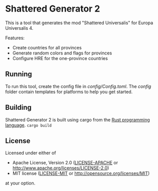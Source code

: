 # Shattered Generator 2
This is a tool that generates the mod "Shattered Universalis" for Europa Universalis 4.

Features:
- Create countries for all provinces
- Generate random colors and flags for provinces
- Configure HRE for the one-province countries

## Running
To run this tool, create the config file in *config/Config.toml*. The *config*
folder contain templates for platforms to help you get started.

## Building
Shattered Generator 2 is built using cargo from the [Rust programming language](https://www.rust-lang.org/).
`cargo build`

## License
Licensed under either of
 * Apache License, Version 2.0 ([LICENSE-APACHE](LICENSE-APACHE) or http://www.apache.org/licenses/LICENSE-2.0)
 * MIT license ([LICENSE-MIT](LICENSE-MIT) or http://opensource.org/licenses/MIT)

at your option.
